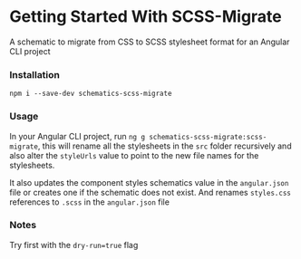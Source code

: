 # Getting Started With SCSS-Migrate

A schematic to migrate from CSS to SCSS stylesheet format for an Angular CLI project

### Installation

`npm i --save-dev schematics-scss-migrate`

### Usage

In your Angular CLI project, run `ng g schematics-scss-migrate:scss-migrate`, this will rename all the stylesheets in the
`src` folder recursively and also alter the `styleUrls` value to point to the new file names for the stylesheets.

It also updates the component styles schematics value in the `angular.json` file or creates one if the schematic does not exist.
And renames `styles.css` references to `.scss` in the `angular.json` file

### Notes

Try first with the `dry-run=true` flag
